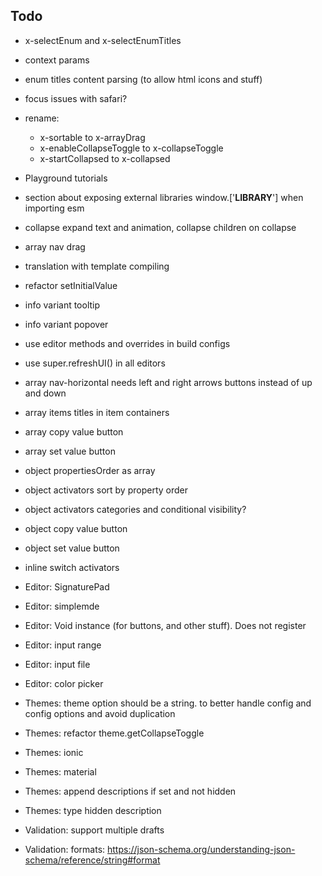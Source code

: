 ## Todo
- x-selectEnum and x-selectEnumTitles
- context params
- enum titles content parsing (to allow html icons and stuff)
- focus issues with safari?
- rename:
  - x-sortable to x-arrayDrag
  - x-enableCollapseToggle to x-collapseToggle
  - x-startCollapsed to x-collapsed
- Playground tutorials
- section about exposing external libraries window.['__LIBRARY__'] when importing esm
- collapse expand text and animation, collapse children on collapse
- array nav drag
- translation with template compiling
- refactor setInitialValue
- info variant tooltip
- info variant popover
- use editor methods and overrides in build configs
- use super.refreshUI() in all editors

- array nav-horizontal needs left and right arrows buttons instead of up and down
- array items titles in item containers
- array copy value button
- array set value button

- object propertiesOrder as array
- object activators sort by property order
- object activators categories and conditional visibility?
- object copy value button
- object set value button
- inline switch activators

- Editor: SignaturePad
- Editor: simplemde
- Editor: Void instance (for buttons, and other stuff). Does not register
- Editor: input range
- Editor: input file
- Editor: color picker

- Themes: theme option should be a  string. to better handle config and config options and avoid duplication
- Themes: refactor theme.getCollapseToggle
- Themes: ionic
- Themes: material
- Themes: append descriptions if set and not hidden
- Themes: type hidden description

- Validation: support multiple drafts
- Validation: formats: https://json-schema.org/understanding-json-schema/reference/string#format

